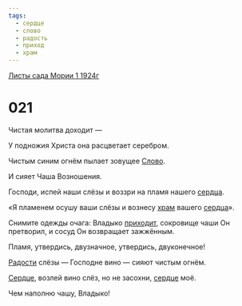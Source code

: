 ```yaml
---
tags:
  - сердце
  - слово
  - радость
  - приход
  - храм
---
```


[Листы сада Мории 1 1924г](/agni/1924)

# 021
Чистая молитва доходит —    

У подножия Христа она расцветает серебром.   

Чистым синим огнём пылает зовущее [Слово](/tag/#слово).   

И сияет Чаша Возношения.   

Господи, испей наши слёзы и воззри на пламя нашего [сердца](/tag/#[сердце](/tag/#сердце)).   

«Я пламенем осушу ваши слёзы и вознесу [храм](/tag/#храм) вашего [сердца](/tag/#[сердце](/tag/#сердце))».   

Снимите одежды очага: Владыко [приходит](/tag/#приход), сокровище чаши Он претворил, и сосуд Он возвращает зажжённым.   

Пламя, утвердись, двузначное, утвердись, двуконечное!   

[Радости](/tag/#радость) слёзы — Господне вино — сияют чистым огнём.   

[Сердце](/tag/#[сердце](/tag/#сердце)), возлей вино слёз, но не засохни, [сердце](/tag/#сердце) моё.   

Чем наполню чашу, Владыко!   

